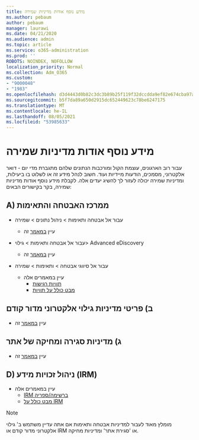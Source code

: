 ```yaml
---
title: מידע נוסף אודות מדיניות שמירה
ms.author: pebaum
author: pebaum
manager: laurawi
ms.date: 04/21/2020
ms.audience: admin
ms.topic: article
ms.service: o365-administration
ms.prod: ''
ROBOTS: NOINDEX, NOFOLLOW
localization_priority: Normal
ms.collection: Adm_O365
ms.custom:
- "9000048"
- "1983"
ms.openlocfilehash: d3d4443d0b82c3dc3b89b25f119f32dccdda9ef82e674cba97a945af9019ad00
ms.sourcegitcommit: b5f7da89a650d2915dc652449623c78be6247175
ms.translationtype: MT
ms.contentlocale: he-IL
ms.lasthandoff: 08/05/2021
ms.locfileid: "53985633"
---
```

# <a name="more-info-about-retention-policies"></a>מידע נוסף אודות מדיניות שמירה

עבור רוב הארגונים, עוצמת הקול ומורכבות הנתונים שלהם מתגברת מדי יום - דואר אלקטרוני, מסמכים, הודעות מיידיות ועוד. חשוב לנהל מידע זה או לשלוט בו ביעילות, ומדיניות שמירה יכולה לעזור לך להשיג יעדים אלה. לקבלת מידע נוסף אודות מדיניות שמירה, בקר בקישורים הבאים:

## <a name="a-from-security-and-compliance-center"></a>A) ממרכז האבטחה והתאימות

- עבור אל אבטחה ותאימות > ניהול נתונים > שמירה
  - עיין [במאמר](https://docs.microsoft.com/microsoft-365/compliance/retention-policies) זה

- עבור אל אבטחה ותאימות > גילוי> Advanced eDiscovery 
  - עיין [במאמר](https://docs.microsoft.com/microsoft-365/compliance/ediscovery-cases) זה

- עבור אל סיווגי אבטחה > ותאימות > שמירה
  - עיין במאמרים אלה
    - [תוויות רגישות](https://docs.microsoft.com/microsoft-365/compliance/sensitivity-labels)
    - [מבט כולל על תוויות](https://docs.microsoft.com/microsoft-365/compliance/labels)

## <a name="b-legacy-ediscovery-policies"></a>ב) פריטי מדיניות גילוי אלקטרוני מדור קודם

- עיין [במאמר](https://support.office.com/article/Set-up-an-eDiscovery-Center-in-SharePoint-Online-A18F8975-AA7F-43B4-A7D6-001D14744D8E) זה

## <a name="c-site-closure-and-deletion-policies"></a>ג) מדיניות סגירה ומחיקה של אתר

- עיין [במאמר](https://support.office.com/article/Use-policies-for-site-closure-and-deletion-A8280D82-27FD-48C5-9ADF-8A5431208BA5) זה  

## <a name="d-information-rights-management-irm"></a>D) ניהול זכויות מידע (IRM)

- עיין במאמרים אלה
  - [IRM ברשימה/ספריה](https://support.office.com/article/apply-information-rights-management-to-a-list-or-library-3bdb5c4e-94fc-4741-b02f-4e7cc3c54aa1)
  - [מבט כולל על IRM](https://support.office.com/article/create-and-apply-information-management-policies-eb501fe9-2ef6-4150-945a-65a6451ee9e9)

> [!Note]
> מומלץ מאוד לעבור למדיניות אבטחה ותאימות אם אתה עדיין משתמש ב' גילוי אלקטרוני מדור קודם או IRM או 'סגירת אתר' ומדיניות מחיקה.
